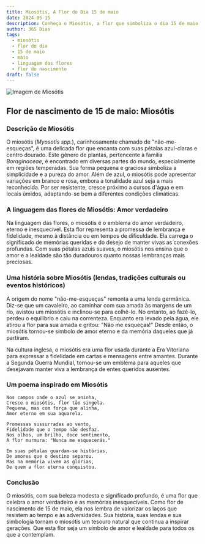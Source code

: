 ```yaml
---
title: Miosótis, A Flor do Dia 15 de maio
date: 2024-05-15
description: Conheça o Miosótis, a flor que simboliza o dia 15 de maio e seu significado 'Amor verdadeiro'. Explore a beleza e o simbolismo desta flor encantadora.
author: 365 Dias
tags:
  - miosótis
  - flor do dia
  - 15 de maio
  - maio
  - linguagem das flores
  - flor do nascimento
draft: false
---
```


![Imagem de Miosótis](https://cdn.pixabay.com/photo/2020/05/11/18/59/nots-5159760_1280.jpg#center)


## Flor de nascimento de 15 de maio: Miosótis

### Descrição de Miosótis

O miosótis (_Myosotis spp._), carinhosamente chamado de "não-me-esqueças", é uma delicada flor que encanta com suas pétalas azul-claras e centro dourado. Este gênero de plantas, pertencente à família _Boraginaceae_, é encontrado em diversas partes do mundo, especialmente em regiões temperadas. Sua forma pequena e graciosa simboliza a simplicidade e a pureza do amor. Além de azul, o miosótis pode apresentar variações em branco e rosa, embora a tonalidade azul seja a mais reconhecida. Por ser resistente, cresce próximo a cursos d'água e em locais úmidos, adaptando-se bem a diferentes condições climáticas.

### A linguagem das flores de Miosótis: Amor verdadeiro

Na linguagem das flores, o miosótis é o emblema do amor verdadeiro, eterno e inesquecível. Esta flor representa a promessa de lembrança e fidelidade, mesmo à distância ou em tempos de dificuldade. Ela carrega o significado de memórias queridas e do desejo de manter vivas as conexões profundas. Com suas pétalas azuis suaves, o miosótis nos ensina que o amor e a lealdade são tão duradouros quanto nossas lembranças mais preciosas.

### Uma história sobre Miosótis (lendas, tradições culturais ou eventos históricos)

A origem do nome "não-me-esqueças" remonta a uma lenda germânica. Diz-se que um cavaleiro, ao caminhar com sua amada às margens de um rio, avistou um miosótis e inclinou-se para colhê-lo. No entanto, ao fazê-lo, perdeu o equilíbrio e caiu na correnteza. Enquanto era levado pela água, ele atirou a flor para sua amada e gritou: "Não me esqueças!" Desde então, o miosótis tornou-se símbolo de amor eterno e da memória daqueles que já partiram.

Na cultura inglesa, o miosótis era uma flor usada durante a Era Vitoriana para expressar a fidelidade em cartas e mensagens entre amantes. Durante a Segunda Guerra Mundial, tornou-se um emblema para aqueles que desejavam manter viva a lembrança de entes queridos ausentes.

### Um poema inspirado em Miosótis

```
Nos campos onde o azul se aninha,  
Cresce o miosótis, flor tão singela.  
Pequena, mas com força que alinha,  
Amor eterno em sua aquarela.  

Promessas sussurradas ao vento,  
Fidelidade que o tempo não desfaz.  
Nos olhos, um brilho, doce sentimento,  
A flor murmura: "Nunca me esquecerás."  

Em suas pétalas guardam-se histórias,  
De amores que o destino separou.  
Mas na memória vivem as glórias,  
De quem a flor eterna conquistou.  
```

### Conclusão

O miosótis, com sua beleza modesta e significado profundo, é uma flor que celebra o amor verdadeiro e as memórias inesquecíveis. Como flor de nascimento de 15 de maio, ela nos lembra de valorizar os laços que resistem ao tempo e às adversidades. Sua história, suas lendas e sua simbologia tornam o miosótis um tesouro natural que continua a inspirar gerações. Que esta flor seja um símbolo de amor e lealdade para todos os que a contemplam.